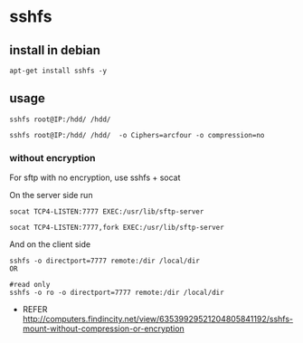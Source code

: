 # sshfs


## install in debian


```
apt-get install sshfs -y
```

## usage

```
sshfs root@IP:/hdd/ /hdd/ 
```

```
sshfs root@IP:/hdd/ /hdd/  -o Ciphers=arcfour -o compression=no

```

### without encryption

For sftp with no encryption, use sshfs + socat

On the server side run

```
socat TCP4-LISTEN:7777 EXEC:/usr/lib/sftp-server
```

```
socat TCP4-LISTEN:7777,fork EXEC:/usr/lib/sftp-server

```

And on the client side

```
sshfs -o directport=7777 remote:/dir /local/dir
OR

#read only 
sshfs -o ro -o directport=7777 remote:/dir /local/dir

```


* REFER <http://computers.findincity.net/view/63539929521204805841192/sshfs-mount-without-compression-or-encryption>
